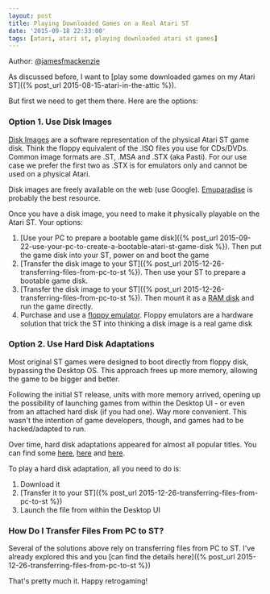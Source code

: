 ```yaml
---
layout: post
title: Playing Downloaded Games on a Real Atari ST
date: '2015-09-18 22:33:00'
tags: [atari, atari st, playing downloaded atari st games]
---
```


Author: <a href="http://www.twitter.com/jamesfmackenzie" target="_blank">@jamesfmackenzie</a>

As discussed before, I want to [play some downloaded games on my Atari ST]({% post_url 2015-08-15-atari-in-the-attic %}).

But first we need to get them there. Here are the options:

### Option 1. Use Disk Images

<a href="https://en.wikipedia.org/wiki/Disk_image" target="_blank">Disk Images</a> are a software representation of the physical Atari ST game disk. Think the floppy equivalent of the .ISO files you use for CDs/DVDs. Common image formats are .ST, .MSA and .STX (aka Pasti). For our use case we prefer the first two as .STX is for emulators only and cannot be used on a physical Atari.

Disk images are freely available on the web (use Google). <a href="http://www.emuparadise.me/Atari_ST_ROMs/63" target="_blank">Emuparadise</a> is probably the best resource.

Once you have a disk image, you need to make it physically playable on the Atari ST. Your options:

1. [Use your PC to prepare a bootable game disk]({% post_url 2015-09-22-use-your-pc-to-create-a-bootable-atari-st-game-disk %}). Then put the game disk into your ST, power on and boot the game
2. [Transfer the disk image to your ST]({% post_url 2015-12-26-transferring-files-from-pc-to-st %}). Then use your ST to prepare a bootable game disk.
3. [Transfer the disk image to your ST]({% post_url 2015-12-26-transferring-files-from-pc-to-st %}). Then mount it as a <a href="https://en.wikipedia.org/wiki/RAM_drive" target="_blank">RAM disk</a> and run the game directly.
4. Purchase and use a <a href="https://en.wikipedia.org/wiki/Floppy_disk_hardware_emulator" target="_blank">floppy emulator</a>. Floppy emulators are a hardware solution that trick the ST into thinking a disk image is a real game disk

### Option 2. Use Hard Disk Adaptations

Most original ST games were designed to boot directly from floppy disk, bypassing the Desktop OS. This approach frees up more memory, allowing the game to be bigger and better.

Following the initial ST release, units with more memory arrived, opening up the possibility of launching games from within the Desktop UI - or even from an attached hard disk (if you had one). Way more convenient. This wasn't the intention of game developers, though, and games had to be hacked/adapted to run.

Over time, hard disk adaptations appeared for almost all popular titles. You can find some <a href="http://atari.8bitchip.info/fromhd.php" target="_blank">here</a>, <a href="http://www.klapauzius.net/Old_Games.html" target="_blank">here</a> and <a href="http://dbug.kicks-ass.net/patch.php" target="_blank">here</a>.

To play a hard disk adaptation, all you need to do is:

1. Download it
2. [Transfer it to your ST]({% post_url 2015-12-26-transferring-files-from-pc-to-st %})
3. Launch the file from within the Desktop UI

### How Do I Transfer Files From PC to ST?

Several of the solutions above rely on transferring files from PC to ST. I've already explored this and you [can find the details here]({% post_url 2015-12-26-transferring-files-from-pc-to-st %})

That's pretty much it. Happy retrogaming!
